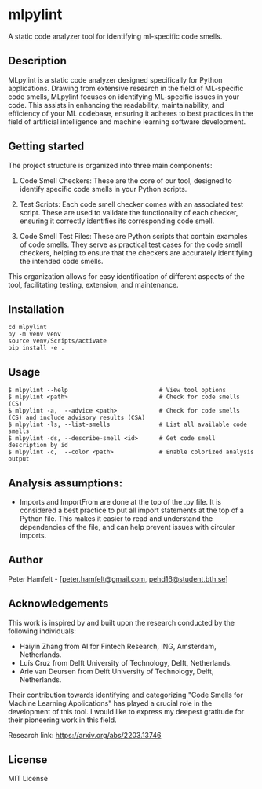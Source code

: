 # mlpylint

A static code analyzer tool for identifying ml-specific code smells.

## Description

MLpylint is a static code analyzer designed specifically for Python applications. Drawing from extensive research in the
field of ML-specific code smells, MLpylint focuses on identifying ML-specific issues in your code. This assists in
enhancing the readability, maintainability, and efficiency of your ML codebase, ensuring it adheres to best practices in
the field of artificial intelligence and machine learning software development.

## Getting started


The project structure is organized into three main components:

1. Code Smell Checkers: These are the core of our tool, designed to identify specific code smells in your Python scripts.

2. Test Scripts: Each code smell checker comes with an associated test script. These are used to validate the functionality of each checker, ensuring it correctly identifies its corresponding code smell.

3. Code Smell Test Files: These are Python scripts that contain examples of code smells. They serve as practical test cases for the code smell checkers, helping to ensure that the checkers are accurately identifying the intended code smells.

This organization allows for easy identification of different aspects of the tool, facilitating testing, extension, and maintenance.


## Installation

```
cd mlpylint
py -m venv venv
source venv/Scripts/activate
pip install -e .
```

## Usage

```
$ mlpylint --help                          # View tool options
$ mlpylint <path>                          # Check for code smells (CS)
$ mlpylint -a,  --advice <path>            # Check for code smells (CS) and include advisory results (CSA)
$ mlpylint -ls, --list-smells              # List all available code smells
$ mlpylint -ds, --describe-smell <id>      # Get code smell description by id
$ mlpylint -c,  --color <path>             # Enable colorized analysis output
```

## Analysis assumptions:

- Imports and ImportFrom are done at the top of the .py file. It is considered a best practice to put all import
  statements at the top of a Python file. This makes it easier to read and understand the dependencies of the file, and
  can help prevent issues with circular imports.


## Author

Peter Hamfelt - [peter.hamfelt@gmail.com, pehd16@student.bth.se]

## Acknowledgements
This work is inspired by and built upon the research conducted by the following individuals:

* Haiyin Zhang from AI for Fintech Research, ING, Amsterdam, Netherlands.
* Luís Cruz from Delft University of Technology, Delft, Netherlands.
* Arie van Deursen from Delft University of Technology, Delft, Netherlands.

Their contribution towards identifying and categorizing "Code Smells for Machine Learning Applications" has played a
crucial role in the development of this tool. I would like to express my deepest gratitude for their pioneering work
in this field.

Research link: https://arxiv.org/abs/2203.13746

## License

MIT License
